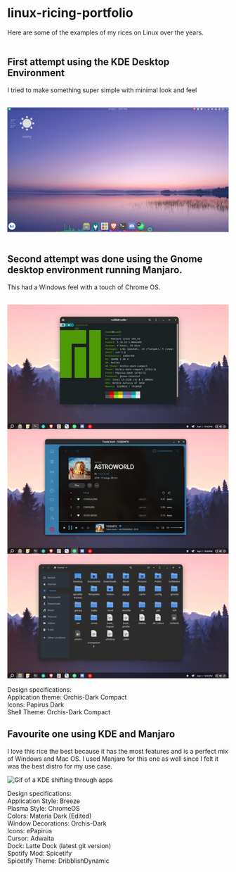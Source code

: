 # linux-ricing-portfolio

Here are some of the examples of my rices on Linux over the years.
<br><br>

## First attempt using the KDE Desktop Environment

I tried to make something super simple with minimal look and feel
<br><br>

![Image of a KDE Desktop](images/first-kde-rice.png)
<br><br>

## Second attempt was done using the Gnome desktop environment running Manjaro.

This had a Windows feel with a touch of Chrome OS.
<br><br>

![Image of a Gnome Desktop with apps open](images/second-gnome-rice.png)

Design specifications:<br>
Application theme: Orchis-Dark Compact<br>
Icons: Papirus Dark<br>
Shell Theme: Orchis-Dark Compact<br>


## Favourite one using KDE and Manjaro

I love this rice the best because it has the most features and is a perfect mix of Windows and Mac OS. I used Manjaro for this one as well since I felt it was the best distro for my use case.

![Gif of a KDE shifting through apps](images/third-kde-rice.gif)

Design specifications:<br>
Application Style: Breeze<br>
Plasma Style: ChromeOS<br>
Colors: Materia Dark (Edited)<br>
Window Decorations: Orchis-Dark<br>
Icons: ePapirus<br>
Cursor: Adwaita<br>
Dock: Latte Dock (latest git version)<br>
Spotify Mod: Spicetify<br>
Spicetify Theme: DribblishDynamic<br>


